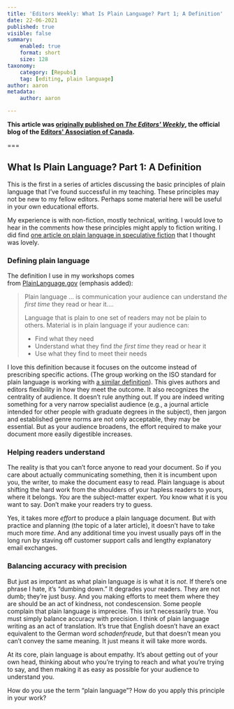 ```yaml
---
title: 'Editors Weekly: What Is Plain Language? Part 1; A Definition'
date: 22-06-2021
published: true
visible: false
summary:
    enabled: true
    format: short
    size: 128
taxonomy:
    category: [Repubs]
    tag: [editing, plain language]
author: aaron
metadata:
    author: aaron

---
```


**This article was [originally published on *The Editors' Weekly*](http://blog.editors.ca/?p=9484), the official blog of the [Editors' Association of Canada](http://editors.ca).**

===

## What Is Plain Language? Part 1: A Definition

This is the first in a series of articles discussing the basic principles of
plain language that I’ve found successful in my teaching. These principles may
not be new to my fellow editors. Perhaps some material here will be useful in
your own educational efforts.

My experience is with non-fiction, mostly technical, writing. I would love to
hear in the comments how these principles might apply to fiction writing. I did
find [one article on plain language in speculative
fiction](https://litreactor.com/columns/using-plain-language-in-speculative-fiction) that
I thought was lovely.

### Defining plain language

The definition I use in my workshops comes
from [PlainLanguage.gov](https://www.plainlanguage.gov/about/definitions/) (emphasis
added):

> Plain language … is communication your audience can understand *the first time* they read or hear it.…
>
> Language that is plain to one set of readers may not be plain to others. Material is in plain language if your audience can:
>
> - Find what they need
> - Understand what they find *the first time* they read or hear it
> - Use what they find to meet their needs

I love this definition because it focuses on the outcome instead of prescribing
specific actions. (The group working on the ISO standard for plain language is
working with [a similar
definition](https://www.iplfederation.org/plain-language/)). This gives authors
and editors flexibility in how they meet the outcome. It also recognizes the
centrality of audience. It doesn’t rule anything out. If you are indeed writing
something for a very narrow specialist audience (e.g., a journal article
intended for other people with graduate degrees in the subject), then jargon and
established genre norms are not only acceptable, they may be essential. But as
your audience broadens, the effort required to make your document more easily
digestible increases.

### Helping readers understand

The reality is that you can’t force anyone to read your document. So if you care
about actually communicating something, then it is incumbent upon you, the
writer, to make the document easy to read. Plain language is about shifting the
hard work from the shoulders of your hapless readers to yours, where it
belongs. *You* are the subject-matter expert. *You* know what it is you want to
say. Don’t make your readers try to guess.

Yes, it takes more *effort* to produce a plain language document. But with
practice and planning (the topic of a later article), it doesn’t have to take
much more *time*. And any additional time you invest usually pays off in the
long run by staving off customer support calls and lengthy explanatory email
exchanges.

### Balancing accuracy with precision

But just as important as what plain language *is* is what it is *not*. If
there’s one phrase I hate, it’s “dumbing down.” It degrades your readers. They
are not dumb; they’re just busy. And you making efforts to meet them where they
are should be an act of kindness, not condescension. Some people complain that
plain language is imprecise. This isn’t necessarily true. You must simply
balance accuracy with precision. I think of plain language writing as an act of
translation. It’s true that English doesn’t have an exact equivalent to the
German word *schadenfreude*, but that doesn’t mean you can’t convey the same
meaning. It just means it will take more words.

At its core, plain language is about empathy. It’s about getting out of your own
head, thinking about who you’re trying to reach and what you’re trying to say,
and then making it as easy as possible for your audience to understand you.

How do you use the term “plain language”? How do you apply this principle in
your work?
